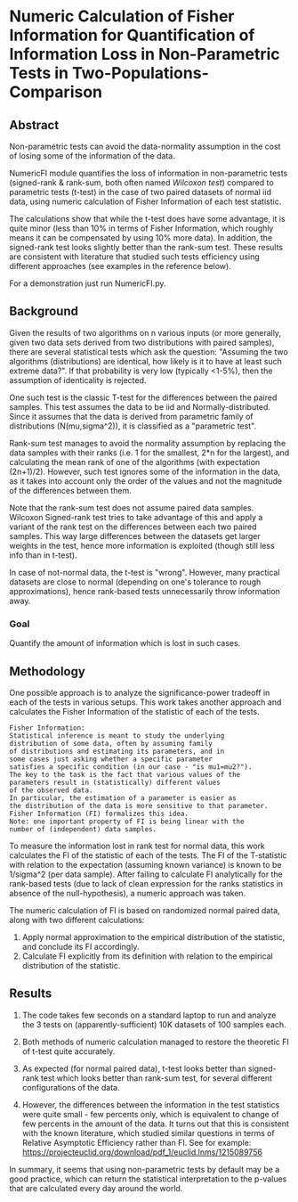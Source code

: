 
# Numeric Calculation of Fisher Information for Quantification of Information Loss in Non-Parametric Tests in Two-Populations-Comparison

## Abstract

Non-parametric tests can avoid the data-normality assumption
in the cost of losing some of the information of the data.

NumericFI module quantifies the loss of information in
non-parametric tests (signed-rank & rank-sum, both often named
_Wilcoxon test_) compared to parametric tests (t-test) in the case of
two paired datasets of normal iid data, using numeric calculation of
Fisher Information of each test statistic.

The calculations show that while the t-test does have some advantage,
it is quite minor (less than 10% in terms of Fisher Information,
which roughly means it can be compensated by using 10% more data).
In addition, the signed-rank test looks slightly better than the rank-sum
test.
These results are consistent with literature that studied such tests
efficiency using different approaches (see examples in the reference below).

For a demonstration just run NumericFI.py.

## Background

Given the results of two algorithms on n various inputs
(or more generally, given two data sets derived from two
distributions with paired samples), there are several statistical
tests which ask the question:
"Assuming the two algorithms (distributions) are identical,
how likely is it to have at least such extreme data?".
If that probability is very low (typically <1-5%),
then the assumption of identicality is rejected.

One such test is the classic T-test for the differences
between the paired samples. This test assumes the data to be
iid and Normally-distributed. Since it assumes that
the data is derived from parametric family of distributions
(N(mu,sigma^2)), it is classified as a "parametric test".

Rank-sum test manages to avoid the normality assumption by
replacing the data samples with their ranks (i.e. 1 for
the smallest, 2*n for the largest), and calculating the mean
rank of one of the algorithms (with expectation (2n+1)/2).
However, such test ignores some of the information in the data,
as it takes into account only the order of the values
and not the magnitude of the differences between them.

Note that the rank-sum test does not assume paired data samples.
Wilcoxon Signed-rank test tries to take advantage of this
and apply a variant of the rank test on the differences
between each two paired samples. This way large differences
between the datasets get larger weights in the test, hence more
information is exploited (though still less info than in t-test).

In case of not-normal data, the t-test is "wrong".
However, many practical datasets are close to normal
(depending on one's tolerance to rough approximations),
hence rank-based tests unnecessarily throw information away.

### Goal

Quantify the amount of information which is lost in such cases.

## Methodology

One possible approach is to analyze the significance-power
tradeoff in each of the tests in various setups.
This work takes another approach and calculates the
Fisher Information of the statistic of each of the tests.

	Fisher Information:
	Statistical inference is meant to study the underlying
	distribution of some data, often by assuming family
	of distributions and estimating its parameters, and in
	some cases just asking whether a specific parameter
	satisfies a specific condition (in our case - "is mu1=mu2?").
	The key to the task is the fact that various values of the
	parameters result in (statistically) different values
	of the observed data.
	In particular, the estimation of a parameter is easier as
	the distribution of the data is more sensitive to that parameter.
	Fisher Information (FI) formalizes this idea.
	Note: one important property of FI is being linear with the
	number of (independent) data samples.

To measure the information lost in rank test for normal data,
this work calculates the FI of the statistic of each of the tests.
The FI of the T-statistic with relation to the expectation (assuming
known variance) is known to be 1/sigma^2 (per data sample).
After failing to calculate FI analytically for the rank-based
tests (due to lack of clean expression for the ranks statistics
in absence of the null-hypothesis), a numeric approach was taken.

The numeric calculation of FI is based on randomized normal paired data,
along with two different calculations:
1. Apply normal approximation to the empirical distribution of
the statistic, and conclude its FI accordingly.
2. Calculate FI explicitly from its definition with relation to the
empirical distribution of the statistic.

## Results

1. The code takes few seconds on a standard laptop to run
and analyze the 3 tests on (apparently-sufficient) 10K datasets
of 100 samples each.

2. Both methods of numeric calculation managed to restore
the theoretic FI of t-test quite accurately.

3. As expected (for normal paired data), t-test looks better
than signed-rank test which looks better than rank-sum test,
for several different configurations of the data.

4. However, the differences between the information in the test statistics
were quite small - few percents only, which is equivalent to change
of few percents in the amount of the data.
It turns out that this is consistent with the known literature, which
studied similar questions in terms of Relative Asymptotic Efficiency
rather than FI. See for example:
https://projecteuclid.org/download/pdf_1/euclid.lnms/1215089756

In summary, it seems that using non-parametric tests by default may be
a good practice, which can return the statistical interpretation
to the p-values that are calculated every day around the world.
